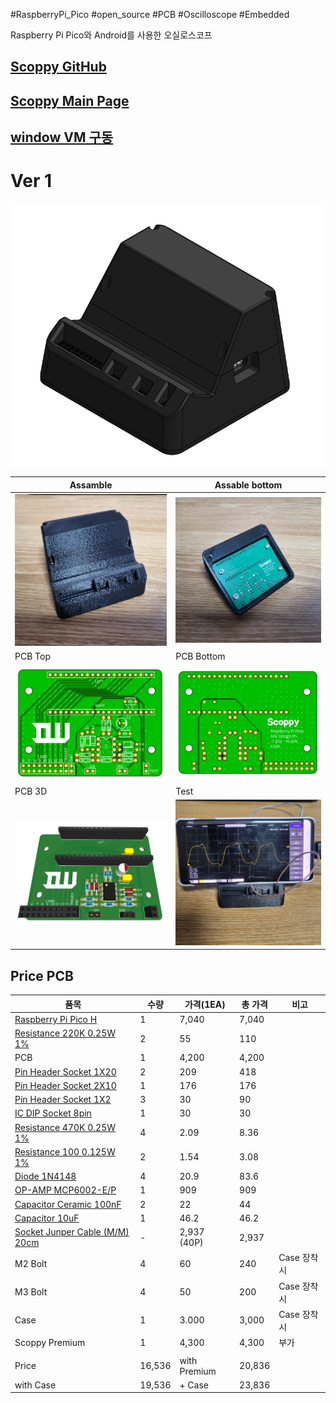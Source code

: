 #RaspberryPi_Pico #open_source #PCB #Oscilloscope #Embedded 

Raspberry Pi Pico와 Android를 사용한 오실로스코프
## [Scoppy GitHub](https://github.com/fhdm-dev/scoppy?tab=readme-ov-file)

## [Scoppy Main Page](https://oscilloscope.fhdm.xyz/)

## [window VM 구동](https://www.youtube.com/watch?v=_g9r7l23ZEw)

# Ver 1
![Assamble](Image/Case.png)

| Assamble                          | Assable bottom                          |
| --------------------------------- | --------------------------------------- |
| ![Assamble](Image/Assamble_R.jpg) | ![Assamble](Image/Assamble_bottom.jpg)  |
| PCB Top                           | PCB Bottom                              |
| ![PCB_Top](Image/PCB_2D.png)      | ![PCB_Bottom](Image/PCB_2D_2.png)       |
| PCB 3D                            | Test                                    |
| ![PCB_Top](Image/PCB_3D.png)      | ![PCB_Top](Image/Oscilloscope_Test.jpg) |
## Price PCB

| 품목                                                                  | 수량     | 가격(1EA)      | 총 가격   | 비고        |
| ------------------------------------------------------------------- | ------ | ------------ | ------ | --------- |
| [Raspberry Pi Pico H](https://www.icbanq.com/P015416557)            | 1      | 7,040        | 7,040  |           |
| [Resistance 220K 0.25W 1%](https://www.icbanq.com/P000871689)       | 2      | 55           | 110    |           |
| PCB                                                                 | 1      | 4,200        | 4,200  |           |
| [Pin Header Socket 1X20](https://www.icbanq.com/P014161664)         | 2      | 209          | 418    |           |
| [Pin Header Socket 2X10](https://www.icbanq.com/P014161653)         | 1      | 176          | 176    |           |
| [Pin Header Socket 1X2](https://www.icbanq.com/P014161381)          | 3      | 30           | 90     |           |
| [IC DIP Socket 8pin](https://www.icbanq.com/P014161930)             | 1      | 30           | 30     |           |
| [Resistance 470K 0.25W 1%](https://www.icbanq.com/P014164031)       | 4      | 2.09         | 8.36   |           |
| [Resistance 100 0.125W 1%](https://www.icbanq.com/P000101125)       | 2      | 1.54         | 3.08   |           |
| [Diode 1N4148](https://www.icbanq.com/P014172384)                   | 4      | 20.9         | 83.6   |           |
| [OP-AMP MCP6002-E/P](https://www.icbanq.com/P001747922)             | 1      | 909          | 909    |           |
| [Capacitor Ceramic 100nF](https://www.icbanq.com/P004732381)        | 2      | 22           | 44     |           |
| [Capacitor 10uF](https://www.icbanq.com/P000147505)                 | 1      | 46.2         | 46.2   |           |
| [Socket Junper Cable (M/M) 20cm](https://www.icbanq.com/P005643535) | -      | 2,937 (40P)  | 2,937  |           |
| M2 Bolt                                                             | 4      | 60           | 240    | Case 장착 시 |
| M3 Bolt                                                             | 4      | 50           | 200    | Case 장착 시 |
| Case                                                                | 1      | 3.000        | 3,000  | Case 장착 시 |
| Scoppy Premium                                                      | 1      | 4,300        | 4,300  | 부가        |
|                                                                     |        |              |        |           |
| Price                                                               | 16,536 | with Premium | 20,836 |           |
| with Case                                                           | 19,536 | + Case       | 23,836 |           |
